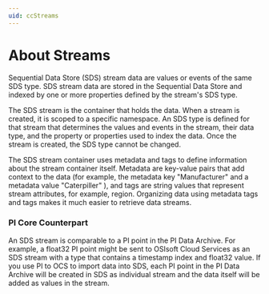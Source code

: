```yaml
---
uid: ccStreams
---
```

# About Streams

Sequential Data Store (SDS) stream data are values or events of the same SDS type. SDS stream data are stored in the Sequential Data Store and indexed by one or more properties defined by the stream's SDS type.

The SDS stream is the container that holds the data. When a stream is created, it is scoped to a specific namespace. An SDS type is defined for that stream that determines the values and events in the stream, their data type, and the property or properties used to index the data. Once the stream is created, the SDS type cannot be changed.

The SDS stream container uses metadata and tags to define information about the stream container itself. Metadata are key-value pairs that add context to the data (for example, the metadata key "Manufacturer" and a metadata value "Caterpiller" ), and tags are string values that represent stream attributes, for example, region. Organizing data using metadata tags and tags makes it much easier to retrieve data streams.

### PI Core Counterpart

An SDS stream is comparable to a PI point in the PI Data Archive. For example, a float32 PI point might be sent to OSIsoft Cloud Services as an SDS stream with a type that contains a timestamp index and float32 value. If you use PI to OCS to import data into SDS, each PI point in the PI Data Archive will be created in SDS as individual stream and the data itself will be added as values in the stream.
